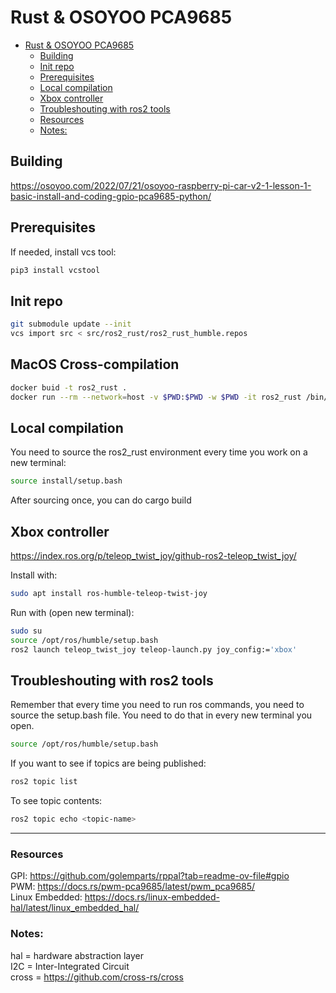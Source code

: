 # Rust & OSOYOO PCA9685 

<!--toc:start-->
- [Rust & OSOYOO PCA9685](#rust-osoyoo-pca9685)
    - [Building](#building)
    - [Init repo](#init-repo)
    - [Prerequisites](#prerequisites)
    - [Local compilation](#local-compilation)
    - [Xbox controller](#xbox-controller)
    - [Troubleshouting with ros2 tools](#troubleshouting-with-ros2-tools)
    - [Resources](#resources)
    - [Notes:](#notes)
<!--toc:end-->

## Building
https://osoyoo.com/2022/07/21/osoyoo-raspberry-pi-car-v2-1-lesson-1-basic-install-and-coding-gpio-pca9685-python/

## Prerequisites
If needed, install vcs tool:

```bash
pip3 install vcstool
```

## Init repo

```bash
git submodule update --init
vcs import src < src/ros2_rust/ros2_rust_humble.repos
```

## MacOS Cross-compilation
```bash
docker buid -t ros2_rust .
docker run --rm --network=host -v $PWD:$PWD -w $PWD -it ros2_rust /bin/bash
```

## Local compilation
You need to source the ros2_rust environment every time you work on a new terminal:

```bash
source install/setup.bash
```
After sourcing once, you can do cargo build

## Xbox controller

https://index.ros.org/p/teleop_twist_joy/github-ros2-teleop_twist_joy/

Install with:

```bash
sudo apt install ros-humble-teleop-twist-joy 
```

Run with (open new terminal):

```bash
sudo su
source /opt/ros/humble/setup.bash
ros2 launch teleop_twist_joy teleop-launch.py joy_config:='xbox'
```
## Troubleshouting with ros2 tools

Remember that every time you need to run ros commands, you need to source the setup.bash file. You need to do that in every new terminal you open.
```bash
source /opt/ros/humble/setup.bash
```

If you want to see if topics are being published:

```bash
ros2 topic list
```

To see topic contents:

```bash
ros2 topic echo <topic-name>
```
---

### Resources
GPI: https://github.com/golemparts/rppal?tab=readme-ov-file#gpio    
PWM: https://docs.rs/pwm-pca9685/latest/pwm_pca9685/       
Linux Embedded: https://docs.rs/linux-embedded-hal/latest/linux_embedded_hal/   

### Notes:
hal = hardware abstraction layer   
I2C = Inter-Integrated Circuit    
cross = https://github.com/cross-rs/cross
